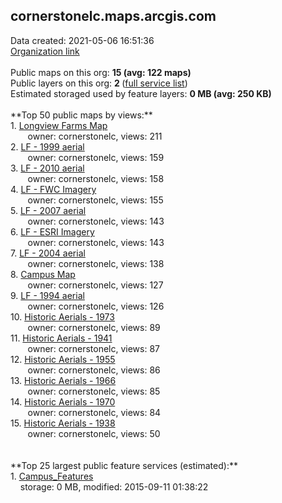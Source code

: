 <h2>cornerstonelc.maps.arcgis.com</h2> Data created: 2021-05-06 16:51:36 <br /><a target='new' href='https://cornerstonelc.maps.arcgis.com'>Organization link</a><br /><br />Public maps on this org: <b>15 (avg: 122 maps)</b><br />Public layers on this org: <b>2 </b>(<a target='new' href='https://services.arcgis.com/sBhp8UJEPF8F7oT3/ArcGIS/rest/services'>full service list</a>)<br />Estimated storaged used by feature layers: <b>0 MB (avg: 250 KB)</b><br /><br />**Top 50 public maps by views:**<br />  1. <a target='new' href='https://www.arcgis.com/home/item.html?id=d6027522f9f941af8d258886335c492d'>Longview Farms Map</a> <br />  &nbsp;&nbsp;&nbsp;&nbsp; &nbsp;&nbsp;owner: cornerstonelc, views: 211<br />  2. <a target='new' href='https://www.arcgis.com/home/item.html?id=d6f9f0815dc544c5a09be842f7c24a2c'>LF - 1999 aerial</a> <br />  &nbsp;&nbsp;&nbsp;&nbsp; &nbsp;&nbsp;owner: cornerstonelc, views: 159<br />  3. <a target='new' href='https://www.arcgis.com/home/item.html?id=08b09bf3b36249da8cbbf5369b9b10d3'>LF - 2010 aerial</a> <br />  &nbsp;&nbsp;&nbsp;&nbsp; &nbsp;&nbsp;owner: cornerstonelc, views: 158<br />  4. <a target='new' href='https://www.arcgis.com/home/item.html?id=b5674519fc1c443a93bf9520ef459af0'>LF - FWC Imagery</a> <br />  &nbsp;&nbsp;&nbsp;&nbsp; &nbsp;&nbsp;owner: cornerstonelc, views: 155<br />  5. <a target='new' href='https://www.arcgis.com/home/item.html?id=6c1b2b294f3a4db0b0d76a6d41ae412a'>LF - 2007 aerial</a> <br />  &nbsp;&nbsp;&nbsp;&nbsp; &nbsp;&nbsp;owner: cornerstonelc, views: 143<br />  6. <a target='new' href='https://www.arcgis.com/home/item.html?id=1fa5db1936bc46a5ab19c5083a261615'>LF - ESRI Imagery</a> <br />  &nbsp;&nbsp;&nbsp;&nbsp; &nbsp;&nbsp;owner: cornerstonelc, views: 143<br />  7. <a target='new' href='https://www.arcgis.com/home/item.html?id=e29aea31e6f44ba799240e6fe04c74bf'>LF - 2004 aerial</a> <br />  &nbsp;&nbsp;&nbsp;&nbsp; &nbsp;&nbsp;owner: cornerstonelc, views: 138<br />  8. <a target='new' href='https://www.arcgis.com/home/item.html?id=a5f04528f72d4696b8b4e369fad5b483'>Campus Map</a> <br />  &nbsp;&nbsp;&nbsp;&nbsp; &nbsp;&nbsp;owner: cornerstonelc, views: 127<br />  9. <a target='new' href='https://www.arcgis.com/home/item.html?id=4a7ff086c54b46e192fa73fb6698e150'>LF - 1994 aerial</a> <br />  &nbsp;&nbsp;&nbsp;&nbsp; &nbsp;&nbsp;owner: cornerstonelc, views: 126<br />  10. <a target='new' href='https://www.arcgis.com/home/item.html?id=8b48e3b2887c484fa92f8dfeccf8afce'>Historic Aerials - 1973</a> <br />  &nbsp;&nbsp;&nbsp;&nbsp; &nbsp;&nbsp;owner: cornerstonelc, views: 89<br />  11. <a target='new' href='https://www.arcgis.com/home/item.html?id=26d3c694c2c644c5b6c5cbf93ddf5acb'>Historic Aerials - 1941</a> <br />  &nbsp;&nbsp;&nbsp;&nbsp; &nbsp;&nbsp;owner: cornerstonelc, views: 87<br />  12. <a target='new' href='https://www.arcgis.com/home/item.html?id=e7342b56b1b9443098f25080142deeae'>Historic Aerials - 1955</a> <br />  &nbsp;&nbsp;&nbsp;&nbsp; &nbsp;&nbsp;owner: cornerstonelc, views: 86<br />  13. <a target='new' href='https://www.arcgis.com/home/item.html?id=17280fe268424b67bab7f19b288de748'>Historic Aerials - 1966</a> <br />  &nbsp;&nbsp;&nbsp;&nbsp; &nbsp;&nbsp;owner: cornerstonelc, views: 85<br />  14. <a target='new' href='https://www.arcgis.com/home/item.html?id=4b268b5970d6487a91f3b8ef916654be'>Historic Aerials - 1970</a> <br />  &nbsp;&nbsp;&nbsp;&nbsp; &nbsp;&nbsp;owner: cornerstonelc, views: 84<br />  15. <a target='new' href='https://www.arcgis.com/home/item.html?id=42bd758c34da4347833f39942de1dc5e'>Historic Aerials - 1938</a> <br />  &nbsp;&nbsp;&nbsp;&nbsp; &nbsp;&nbsp;owner: cornerstonelc, views: 50<br /><br /><br />**Top 25 largest public feature services (estimated):**<br /> 1. <a target='new' href='https://www.arcgis.com/home/item.html?id=eb294b2bd8dc45f0b5593b1a8cf755bd'>Campus_Features</a><br /> &nbsp;&nbsp;&nbsp;&nbsp;storage: 0 MB, modified: 2015-09-11 01:38:22<br />